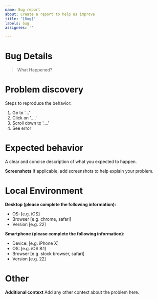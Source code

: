 ```yaml
---
name: Bug report
about: Create a report to help us improve
title: "[Bug]"
labels: bug
assignees: ''

---
```


<!-- 描述bug / Describe the bug -->
# Bug Details
> What Happened?

<!-- 问题发现 / Problem discovery -->
# Problem discovery
Steps to reproduce the behavior:
1. Go to '...'
2. Click on '....'
3. Scroll down to '....'
4. See error

<!-- 您期望的行为 / Expected behavior -->
# Expected behavior
A clear and concise description of what you expected to happen.

<!-- (可选的)问题截屏 / (Optional) Screenshot of the problem -->
**Screenshots**
If applicable, add screenshots to help explain your problem.

<!-- 环境 / environment -->
# Local Environment
**Desktop (please complete the following information):**
 - OS: [e.g. iOS]
 - Browser [e.g. chrome, safari]
 - Version [e.g. 22]
<!-- or -->
<!-- warning: This project does not support smartphone devices -->
**Smartphone (please complete the following information):**
 - Device: [e.g. iPhone X]
 - OS: [e.g. iOS 8.1]
 - Browser [e.g. stock browser, safari]
 - Version [e.g. 22]

<!-- 备注 /  备注 -->
# Other
**Additional context**
Add any other context about the problem here.
